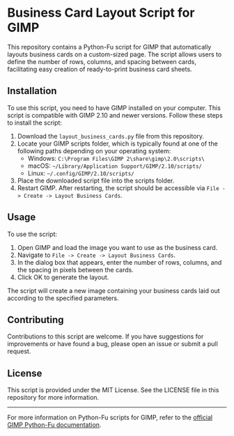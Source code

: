# Business Card Layout Script for GIMP

This repository contains a Python-Fu script for GIMP that automatically layouts business cards on a custom-sized page. The script allows users to define the number of rows, columns, and spacing between cards, facilitating easy creation of ready-to-print business card sheets.

## Installation

To use this script, you need to have GIMP installed on your computer. This script is compatible with GIMP 2.10 and newer versions. Follow these steps to install the script:

1. Download the `layout_business_cards.py` file from this repository.
2. Locate your GIMP scripts folder, which is typically found at one of the following paths depending on your operating system:
   - Windows: `C:\Program Files\GIMP 2\share\gimp\2.0\scripts\`
   - macOS: `~/Library/Application Support/GIMP/2.10/scripts/`
   - Linux: `~/.config/GIMP/2.10/scripts/`
3. Place the downloaded script file into the scripts folder.
4. Restart GIMP. After restarting, the script should be accessible via `File -> Create -> Layout Business Cards`.

## Usage

To use the script:
1. Open GIMP and load the image you want to use as the business card.
2. Navigate to `File -> Create -> Layout Business Cards`.
3. In the dialog box that appears, enter the number of rows, columns, and the spacing in pixels between the cards.
4. Click OK to generate the layout.

The script will create a new image containing your business cards laid out according to the specified parameters.

## Contributing

Contributions to this script are welcome. If you have suggestions for improvements or have found a bug, please open an issue or submit a pull request.

## License

This script is provided under the MIT License. See the LICENSE file in this repository for more information.

---

For more information on Python-Fu scripts for GIMP, refer to the [official GIMP Python-Fu documentation](https://www.gimp.org/docs/python/).

